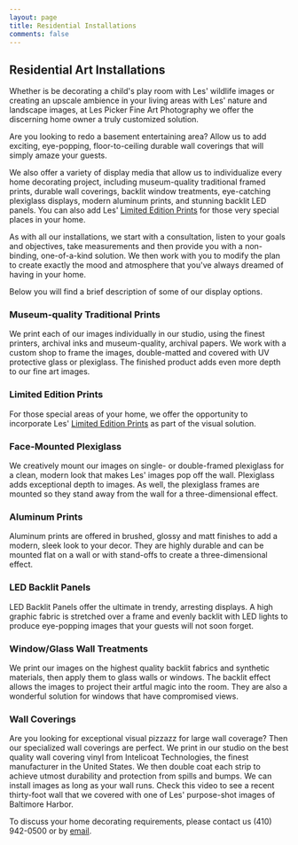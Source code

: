 ```yaml
---
layout: page
title: Residential Installations
comments: false
---
```


## Residential Art Installations

Whether is be decorating a child's play room with Les' wildlife images or creating an upscale ambience in your living areas with Les' nature and landscape images, at Les Picker Fine Art Photography we offer the discerning home owner a truly customized solution.

Are you looking to redo a basement entertaining area? Allow us to add exciting, eye-popping, floor-to-ceiling durable wall coverings that will simply amaze your guests. 

We also offer a variety of display media that allow us to individualize every home decorating project, including museum-quality traditional framed prints, durable wall coverings, backlit window treatments, eye-catching plexiglass displays, modern aluminum prints, and stunning backlit LED panels. You can also add Les' [Limited Edition Prints](/limited-edition-prints-d1.html) for those very special places in your home. 

As with all our installations, we start with a consultation, listen to your goals and objectives, take measurements and then provide you with a non-binding, one-of-a-kind solution. We then work with you to modify the plan to create exactly the mood and atmosphere that you've always dreamed of having in your home. 

Below you will find a brief description of some of our display options. 

### Museum-quality Traditional Prints

We print each of our images individually in our studio, using the finest printers, archival inks and museum-quality, archival papers. We work with a custom shop to frame the images, double-matted and covered with UV protective glass or plexiglass. The finished product adds even more depth to our fine art images.

### Limited Edition Prints

For those special areas of your home, we offer the opportunity to incorporate Les' [Limited Edition Prints](/limited-edition-prints-d1.html) as part of the visual solution. 

### Face-Mounted Plexiglass

We creatively mount our images on single- or double-framed plexiglass for a clean, modern look that makes Les' images pop off the wall. Plexiglass adds exceptional depth to images. As well, the plexiglass frames are mounted so they stand away from the wall for a three-dimensional effect. 

### Aluminum Prints

Aluminum prints are offered in brushed, glossy and matt finishes  to add a modern, sleek look to your decor. They are highly durable and can be mounted flat on a wall or with stand-offs to create a three-dimensional effect. 

### LED Backlit Panels

LED Backlit Panels offer the ultimate in trendy, arresting displays. A high graphic fabric is stretched over a frame and evenly backlit with LED lights to produce eye-popping images that your guests will not soon forget.

### Window/Glass Wall Treatments

We print our images on the highest quality backlit fabrics and synthetic materials, then apply them to glass walls or windows. The backlit effect allows the images to project their artful magic into the room. They are also a wonderful solution for windows that have compromised views.

### Wall Coverings

Are you looking for exceptional visual pizzazz for large wall coverage? Then our specialized wall coverings are perfect. We print in our studio on the best quality wall covering vinyl from Intelicoat Technologies, the finest manufacturer in the United States. We then double coat each strip to achieve utmost durability and protection from spills and bumps. We can install images as long as your wall runs. Check this video to see a recent thirty-foot wall that we covered with one of Les' purpose-shot images of Baltimore Harbor. 

To discuss your home decorating requirements, please contact us (410) 942-0500 or by [email](mailto:lespicker@gmail.com). 
